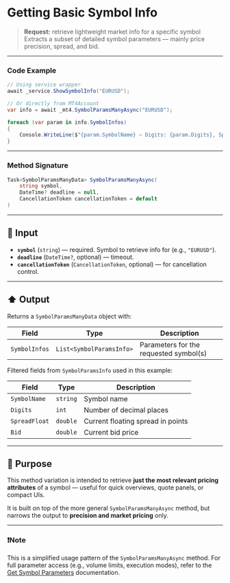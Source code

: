 # Getting Basic Symbol Info

> **Request:** retrieve lightweight market info for a specific symbol
> Extracts a subset of detailed symbol parameters — mainly price precision, spread, and bid.

---

### Code Example

```csharp
// Using service wrapper
await _service.ShowSymbolInfo("EURUSD");

// Or directly from MT4Account
var info = await _mt4.SymbolParamsManyAsync("EURUSD");

foreach (var param in info.SymbolInfos)
{
    Console.WriteLine($"{param.SymbolName} — Digits: {param.Digits}, Spread: {param.SpreadFloat}, Bid: {param.Bid}");
}
```

---

### Method Signature

```csharp
Task<SymbolParamsManyData> SymbolParamsManyAsync(
    string symbol,
    DateTime? deadline = null,
    CancellationToken cancellationToken = default
)
```

---

## 🔽 Input

* **`symbol`** (`string`) — required. Symbol to retrieve info for (e.g., `"EURUSD"`).
* **`deadline`** (`DateTime?`, optional) — timeout.
* **`cancellationToken`** (`CancellationToken`, optional) — for cancellation control.

---

## ⬆️ Output

Returns a `SymbolParamsManyData` object with:

| Field         | Type                     | Description                            |
| ------------- | ------------------------ | -------------------------------------- |
| `SymbolInfos` | `List<SymbolParamsInfo>` | Parameters for the requested symbol(s) |

Filtered fields from `SymbolParamsInfo` used in this example:

| Field         | Type     | Description                       |
| ------------- | -------- | --------------------------------- |
| `SymbolName`  | `string` | Symbol name                       |
| `Digits`      | `int`    | Number of decimal places          |
| `SpreadFloat` | `double` | Current floating spread in points |
| `Bid`         | `double` | Current bid price                 |

---

## 🎯 Purpose

This method variation is intended to retrieve **just the most relevant pricing attributes** of a symbol — useful for quick overviews, quote panels, or compact UIs.

It is built on top of the more general `SymbolParamsManyAsync` method, but narrows the output to **precision and market pricing** only.

---

### ❗Note

This is a simplified usage pattern of the `SymbolParamsManyAsync` method. For full parameter access (e.g., volume limits, execution modes), refer to the [Get Symbol Parameters](#get-symbol-parameters) documentation.
